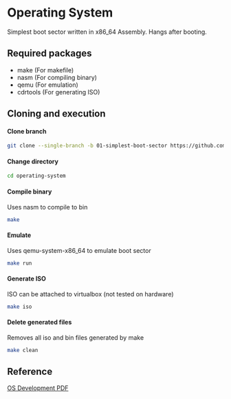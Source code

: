 # Operating System
Simplest boot sector written in x86\_64 Assembly. Hangs after booting.

## Required packages
- make (For makefile)
- nasm (For compiling binary)
- qemu (For emulation)
- cdrtools (For generating ISO)

## Cloning and execution
#### Clone branch
```sh
git clone --single-branch -b 01-simplest-boot-sector https://github.com/MananKarnik/operating-system.git
```

#### Change directory
```sh
cd operating-system
```

#### Compile binary
Uses nasm to compile to bin
```sh
make
```

#### Emulate
Uses qemu-system-x86\_64 to emulate boot sector
```sh
make run
```

#### Generate ISO
ISO can be attached to virtualbox (not tested on hardware)
```sh
make iso
```

#### Delete generated files
Removes all iso and bin files generated by make
```sh
make clean
```
## Reference
[OS Development PDF](https://www.cs.bham.ac.uk/~exr/lectures/opsys/10_11/lectures/os-dev.pdf)
